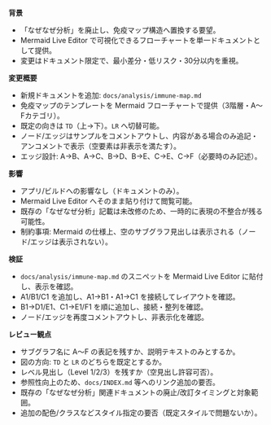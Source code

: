 **背景**
- 「なぜなぜ分析」を廃止し、免疫マップ構造へ置換する要望。
- Mermaid Live Editor で可視化できるフローチャートを単一ドキュメントとして提供。
- 変更はドキュメント限定で、最小差分・低リスク・30分以内を重視。

**変更概要**
- 新規ドキュメントを追加: `docs/analysis/immune-map.md`
- 免疫マップのテンプレートを Mermaid フローチャートで提供（3階層・A〜Fカテゴリ）。
- 既定の向きは `TD`（上→下）。`LR` へ切替可能。
- ノード/エッジはサンプルをコメントアウトし、内容がある場合のみ追記・アンコメントで表示（空要素は非表示を満たす）。
- エッジ設計: A→B、A→C、B→D、B→E、C→E、C→F（必要時のみ記述）。

**影響**
- アプリ/ビルドへの影響なし（ドキュメントのみ）。
- Mermaid Live Editor へそのまま貼り付けて閲覧可能。
- 既存の「なぜなぜ分析」記載は未改修のため、一時的に表現の不整合が残る可能性。
- 制約事項: Mermaid の仕様上、空のサブグラフ見出しは表示される（ノード/エッジは表示されない）。

**検証**
- `docs/analysis/immune-map.md` のスニペットを Mermaid Live Editor に貼付し、表示を確認。
- A1/B1/C1 を追加し、A1→B1・A1→C1 を接続してレイアウトを確認。
- B1→D1/E1、C1→E1/F1 を順に追加し、接続・整列を確認。
- ノード/エッジを再度コメントアウトし、非表示化を確認。

**レビュー観点**
- サブグラフ名に A〜F の表記を残すか、説明テキストのみとするか。
- 図の方向: `TD` と `LR` のどちらを既定とするか。
- レベル見出し（Level 1/2/3）を残すか（空見出し許容可否）。
- 参照性向上のため、`docs/INDEX.md` 等へのリンク追加の要否。
- 既存の「なぜなぜ分析」関連ドキュメントの廃止/改訂タイミングと対象範囲。
- 追加の配色/クラスなどスタイル指定の要否（既定スタイルで問題ないか）。